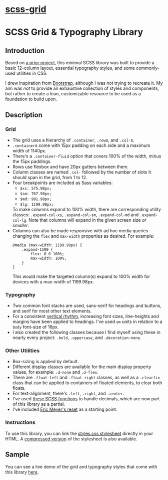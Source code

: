 # [scss-grid](https://gferrarocamus.github.io/scss-grid/sample-page.html)

# SCSS Grid & Typography Library

## Introduction
Based on [a prior project](https://github.com/gferrarocamus/grid-based-framework), this minimal SCSS library was built to provide a basic 12-column layout, essential typography styles, and some commonly-used utilities in CSS.

I drew inspiration from [Bootstrap](https://getbootstrap.com/), although I was not trying to recreate it. My aim was *not* to provide an exhaustive collection of styles and components, but rather to create a lean, customizable resource to be used as a foundation to build upon.

## Description

### Grid

<ul>
    <li>The grid uses a hierarchy of <code>.container</code>, <code>.row</code>s, and <code>.col-</code>s.</li>
    <li><code>.container</code>s come with 15px padding on each side and a maximum width of 1140px.</li>
    <li>There's a <code>.container-fluid</code> option that covers 100% of the width, minus the 15px paddings.</li>
    <li>Rows use flexbox and have 20px gutters between them.</li>
    <li>Column classes are named <code>.col-</code> followed by the number of slots it should span in the grid, from 1 to 12.</li>
    <li>Four breakpoints are included as Sass variables:
    <ul>
        <li><code>$xs: 575.98px;</code></li>
        <li><code>$sm: 767.98px;</code></li>
        <li><code>$md: 991.98px;</code></li>
        <li><code>$lg: 1199.98px;</code></li>
    </ul>
    To make columns expand to 100% width, there are corresponding utility classes: <code>.expand-col-xs</code>, <code>.expand-col-sm</code>, <code>.expand-col-md</code> and <code>.expand-col-lg</code>. Note that columns will expand in the given screen size <i>or smaller</i>.</li>
    <li>Columns can also be made responsive with ad hoc media queries changing the <code>flex</code> and <code>max-width</code> properties as desired. For example:
<pre><code>@media (max-width: 1199.98px) {
    .expand-1199 {
        flex: 0 0 100%;
        max-width: 100%;
    }
}</code></pre>
    This would make the targeted column(s) expand to 100% width for devices with a max-width of 1199.98px.</li>
</ul>

### Typography

<ul>
    <li>Two common font stacks are used, sans-serif for headings and buttons, and serif for most other text elements.</li>
    <li>For a consistent <a href="https://drewish.com/tools/vertical-rhythm/">vertical rhythm</a>, increasing font sizes, line-heights and margins have been applied to headings. I've used <code>em</code> units in relation to a <code>body</code> font-size of 16px.
    <li>I also created the following classes because I find myself using these in nearly every project: <code>.bold</code>, <code>.uppercase</code>, and <code>.decoration-none</code>.</li>
</ul>

### Other Utilities

<ul>
    <li>Box-sizing is applied by default.</li>
    <li>Different display classes are available for the main display property values, for example: <code>.d-none</code> and <code>.d-flex</code>.</li>
    <li>There are <code>.float-left</code> and <code>.float-right</code> classes, as well as a <code>.clearfix</code> class that can be applied to containers of floated elements, to clear both floats.</li>
    <li>For text-alignment, there's <code>.left</code>, <code>.right</code>, and <code>.center</code>.</li>
    <li>I've used <a href="https://gist.github.com/terkel/4373420">these SCSS functions</a> to handle decimals, which are now part of this library as a partial.</li>
    <li>I've included <a href="https://meyerweb.com/eric/tools/css/reset/">Eric Meyer's reset</a> as a starting point.</li>
</ul>

### Instructions

To use this library, you can link the [styles.css stylesheet](https://github.com/gferrarocamus/scss-grid/blob/master/library/styles.css) directly in your HTML. A [compressed version](https://github.com/gferrarocamus/scss-grid/blob/master/library/css-compressed/styles.css) of the stylesheet is also available.

## Sample

You can see a live demo of the grid and typography styles that come with this library [here](https://gferrarocamus.github.io/scss-grid/sample-page.html).
